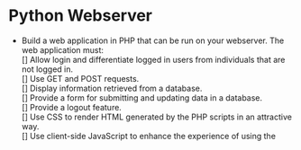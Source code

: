 # Python Webserver
+ Build a web application in PHP that can be run on your webserver. The web application must:   
  [] Allow login and differentiate logged in users from individuals that are not logged in.   
  [] Use GET and POST requests.   
  [] Display information retrieved from a database.   
  [] Provide a form for submitting and updating data in a database.   
  [] Provide a logout feature.   
  [] Use CSS to render HTML generated by the PHP scripts in an attractive way.   
  [] Use client-side JavaScript to enhance the experience of using the   
